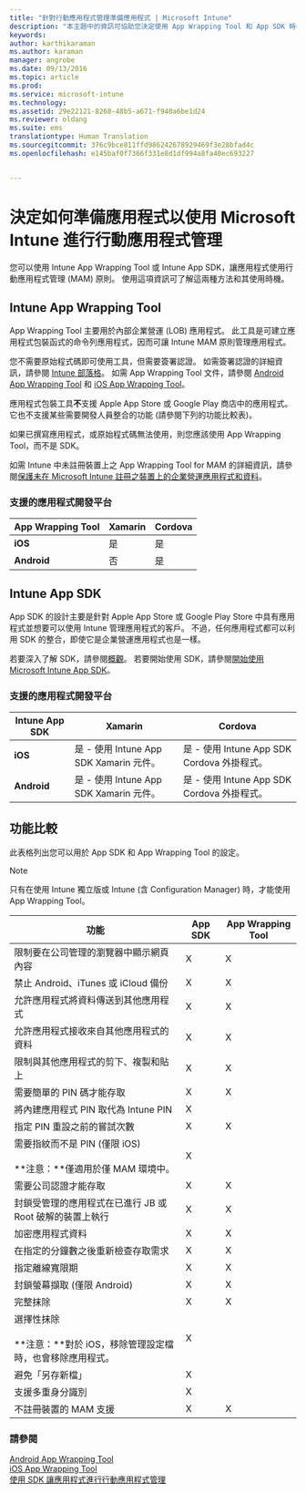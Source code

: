 ```yaml
---
title: "針對行動應用程式管理準備應用程式 | Microsoft Intune"
description: "本主題中的資訊可協助您決定使用 App Wrapping Tool 和 App SDK 時機，以讓您的自訂企業營運應用程式得以使用行動應用程式管理原則。"
keywords: 
author: karthikaraman
ms.author: karaman
manager: angrobe
ms.date: 09/13/2016
ms.topic: article
ms.prod: 
ms.service: microsoft-intune
ms.technology: 
ms.assetid: 29e22121-8268-48b5-a671-f940a6be1d24
ms.reviewer: oldang
ms.suite: ems
translationtype: Human Translation
ms.sourcegitcommit: 376c9bce811ffd986242678929469f3e28bfad4c
ms.openlocfilehash: e145baf0f7366f331e8d1df994a8fa40ec693227


---
```


# <a name="decide-how-to-prepare-apps-for-mobile-application-management-with-microsoft-intune"></a>決定如何準備應用程式以使用 Microsoft Intune 進行行動應用程式管理
您可以使用 Intune App Wrapping Tool 或 Intune App SDK，讓應用程式使用行動應用程式管理 (MAM) 原則。 使用這項資訊可了解這兩種方法和其使用時機。

## <a name="intune-app-wrapping-tool"></a>Intune App Wrapping Tool
App Wrapping Tool 主要用於內部企業營運 (LOB) 應用程式。 此工具是可建立應用程式包裝函式的命令列應用程式，因而可讓 Intune MAM 原則管理應用程式。

您不需要原始程式碼即可使用工具，但需要簽署認證。  如需簽署認證的詳細資訊，請參閱 [Intune 部落格](https://blogs.technet.microsoft.com/enterprisemobility/2015/02/25/how-to-obtain-the-prerequisites-for-the-intune-app-wrapping-tool-for-ios/)。 如需 App Wrapping Tool 文件，請參閱 [Android App Wrapping Tool](prepare-android-apps-for-mobile-application-management-with-the-microsoft-intune-app-wrapping-tool.md) 和 [iOS App Wrapping Tool](prepare-ios-apps-for-mobile-application-management-with-the-microsoft-intune-app-wrapping-tool.md)。

應用程式包裝工具**不**支援 Apple App Store 或 Google Play 商店中的應用程式。 它也不支援某些需要開發人員整合的功能 (請參閱下列的功能比較表)。

如果已撰寫應用程式，或原始程式碼無法使用，則您應該使用 App Wrapping Tool，而不是 SDK。

如需 Intune 中未註冊裝置上之 App Wrapping Tool for MAM 的詳細資訊，請參閱[保護未在 Microsoft Intune 註冊之裝置上的企業營運應用程式和資料](protect-line-of-business-apps-and-data-on-devices-not-enrolled-in-microsoft-intune.md)。

### <a name="supported-app-development-platforms"></a>支援的應用程式開發平台

|**App Wrapping Tool** | **Xamarin** |**Cordova** |
|------|----|----|
|**iOS** |是|是|
|**Android**| 否 |是|

## <a name="intune-app-sdk"></a>Intune App SDK
App SDK 的設計主要是針對 Apple App Store 或 Google Play Store 中具有應用程式並想要可以使用 Intune 管理應用程式的客戶。 不過，任何應用程式都可以利用 SDK 的整合，即使它是企業營運應用程式也是一樣。

若要深入了解 SDK，請參閱[概觀](/intune/develop/intune-app-sdk)。 若要開始使用 SDK，請參閱[開始使用 Microsoft Intune App SDK](/intune/develop/intune-app-sdk-get-started)。

### <a name="supported-app-development-platforms"></a>支援的應用程式開發平台

|**Intune App SDK** |**Xamarin** |**Cordova**
|------|----|----|
|**iOS**|是 - 使用 Intune App SDK Xamarin 元件。|是 - 使用 Intune App SDK Cordova 外掛程式。|
|**Android**| 是 - 使用 Intune App SDK Xamarin 元件。|是 - 使用 Intune App SDK Cordova 外掛程式。|

## <a name="feature-comparison"></a>功能比較
此表格列出您可以用於 App SDK 和 App Wrapping Tool 的設定。

> [!NOTE]
> 只有在使用 Intune 獨立版或 Intune (含 Configuration Manager) 時，才能使用 App Wrapping Tool。

|功能|App SDK|App Wrapping Tool|
|-----------|---------------------|-----------|
|限制要在公司管理的瀏覽器中顯示網頁內容|X|X|
|禁止 Android、iTunes 或 iCloud 備份|X|X|
|允許應用程式將資料傳送到其他應用程式|X|X|
|允許應用程式接收來自其他應用程式的資料|X|X|
|限制與其他應用程式的剪下、複製和貼上|X|X|
|需要簡單的 PIN 碼才能存取|X|X|
|將內建應用程式 PIN 取代為 Intune PIN|X||
|指定 PIN 重設之前的嘗試次數|X|X|
|需要指紋而不是 PIN (僅限 iOS)<br></br>**注意：**僅適用於僅 MAM 環境中。|X||
|需要公司認證才能存取|X|X|
|封鎖受管理的應用程式在已進行 JB 或 Root 破解的裝置上執行|X|X|
|加密應用程式資料|X|X|
|在指定的分鐘數之後重新檢查存取需求|X|X|
|指定離線寬限期|X|X|
|封鎖螢幕擷取 (僅限 Android)|X|X|
|完整抹除|X|X|
|選擇性抹除 <br></br>**注意：**對於 iOS，移除管理設定檔時，也會移除應用程式。|X||
|避免「另存新檔」 |X||
|支援多重身分識別|X||
|不註冊裝置的 MAM 支援|X|X|
### <a name="see-also"></a>請參閱

[Android App Wrapping Tool](prepare-android-apps-for-mobile-application-management-with-the-microsoft-intune-app-wrapping-tool.md)</br>
[iOS App Wrapping Tool](prepare-ios-apps-for-mobile-application-management-with-the-microsoft-intune-app-wrapping-tool.md)</br>
[使用 SDK 讓應用程式進行行動應用程式管理](use-the-sdk-to-enable-apps-for-mobile-application-management.md)



<!--HONumber=Nov16_HO3-->


